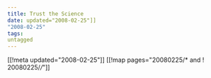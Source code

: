 ```yaml
---
title: Trust the Science
date: updated="2008-02-25"]]
"2008-02-25"
tags:
untagged
---
```

[[!meta updated="2008-02-25"]]
[[!map pages="20080225/* and ! 20080225/*/*"]]
